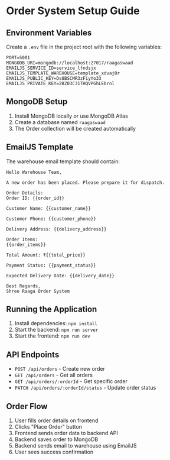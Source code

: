 # Order System Setup Guide

## Environment Variables

Create a `.env` file in the project root with the following variables:

```env
PORT=5001
MONGODB_URI=mongodb://localhost:27017/raagaswaad
EMAILJS_SERVICE_ID=service_lfndsjx
EMAILJS_TEMPLATE_WAREHOUSE=template_xdvaj0r
EMAILJS_PUBLIC_KEY=Ds8BSCMR3zFiyYo33
EMAILJS_PRIVATE_KEY=2BZ03C31THQVPGhLEbrnl
```

## MongoDB Setup

1. Install MongoDB locally or use MongoDB Atlas
2. Create a database named `raagaswaad`
3. The Order collection will be created automatically

## EmailJS Template

The warehouse email template should contain:

```
Hello Warehouse Team,

A new order has been placed. Please prepare it for dispatch.

Order Details:
Order ID: {{order_id}}

Customer Name: {{customer_name}}

Customer Phone: {{customer_phone}}

Delivery Address: {{delivery_address}}

Order Items:
{{order_items}}

Total Amount: ₹{{total_price}}

Payment Status: {{payment_status}}

Expected Delivery Date: {{delivery_date}}

Best Regards,
Shree Raaga Order System
```

## Running the Application

1. Install dependencies: `npm install`
2. Start the backend: `npm run server`
3. Start the frontend: `npm run dev`

## API Endpoints

- `POST /api/orders` - Create new order
- `GET /api/orders` - Get all orders
- `GET /api/orders/:orderId` - Get specific order
- `PATCH /api/orders/:orderId/status` - Update order status

## Order Flow

1. User fills order details on frontend
2. Clicks "Place Order" button
3. Frontend sends order data to backend API
4. Backend saves order to MongoDB
5. Backend sends email to warehouse using EmailJS
6. User sees success confirmation
